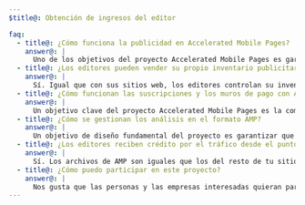 ```yaml
---
$title@: Obtención de ingresos del editor

faq:
  - title@: ¿Cómo funciona la publicidad en Accelerated Mobile Pages?
    answer@: |
      Uno de los objetivos del proyecto Accelerated Mobile Pages es garantizar una eficaz obtención de ingresos de los anuncios en la Web móvil al mismo tiempo que se adopta un enfoque centrado en el usuario. En este contexto, el objetivo es proporcionar compatibilidad con una amplia gama de formatos de anuncios, redes publicitarias y tecnologías en Accelerated Mobile Pages. Para ello, los que participan en el proyecto también se dedican a elaborar prácticas publicitarias sostenibles para garantizar que los anuncios en los archivos de AMP sean rápidos, seguros, atractivos y útiles para los usuarios.
  - title@: ¿Los editores pueden vender su propio inventario publicitario?
    answer@: |
      Sí. Igual que con sus sitios web, los editores controlan su inventario publicitario y la forma de venderlo.
  - title@: ¿Cómo funcionan las suscripciones y los muros de pago con Accelerated Mobile Pages?
    answer@: |
      Un objetivo clave del proyecto Accelerated Mobile Pages es la compatibilidad con las suscripciones y los muros de pago. Actualmente, AMP admite un marco de acceso flexible en el que los editores pueden controlar la experiencia de visualización de documentos por parte de los suscriptores, los usuarios registrados y los usuarios anónimos.
  - title@: ¿Cómo se gestionan los análisis en el formato AMP?
    answer@: |
      Un objetivo de diseño fundamental del proyecto es garantizar que los editores puedan obtener datos de análisis útiles. Aunque la compatibilidad con análisis en la versión de demostración es muy limitada, esperamos que la especificación sea compatible con diferente información de análisis y que se integre con sistemas de terceros sin comprometer la velocidad ni el tamaño del archivo de AMP. Hay varios proveedores de análisis que ya [participan](https://www.ampproject.org/who/#analytics) en el proyecto.
  - title@: ¿Los editores reciben crédito por el tráfico desde el punto de vista de la medición?
    answer@: |
      Sí. Los archivos de AMP son iguales que los del resto de tu sitio web; este espacio es el lienzo del editor.
  - title@: ¿Cómo puedo participar en este proyecto?
    answer@: |
      Nos gusta que las personas y las empresas interesadas quieran participar en este proyecto. Para ello, les pedimos que rellenen el formulario de [GitHub](https://github.com/ampproject/amphtml/issues/new) para que podamos añadirlas a una lista de distribución y mantenerlas informadas de todas las novedades.
---
```


